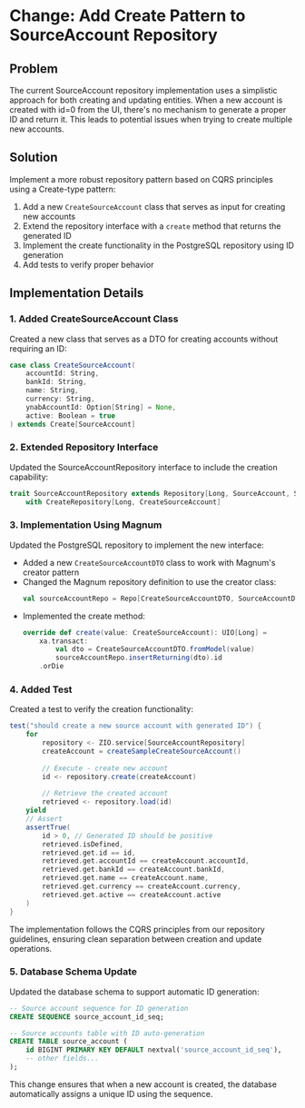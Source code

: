 # Change: Add Create Pattern to SourceAccount Repository

## Problem

The current SourceAccount repository implementation uses a simplistic approach for both creating and updating entities. When a new account is created with id=0 from the UI, there's no mechanism to generate a proper ID and return it. This leads to potential issues when trying to create multiple new accounts.

## Solution

Implement a more robust repository pattern based on CQRS principles using a Create-type pattern:

1. Add a new `CreateSourceAccount` class that serves as input for creating new accounts
2. Extend the repository interface with a `create` method that returns the generated ID
3. Implement the create functionality in the PostgreSQL repository using ID generation
4. Add tests to verify proper behavior

## Implementation Details

### 1. Added CreateSourceAccount Class

Created a new class that serves as a DTO for creating accounts without requiring an ID:

```scala
case class CreateSourceAccount(
    accountId: String,
    bankId: String,
    name: String,
    currency: String,
    ynabAccountId: Option[String] = None,
    active: Boolean = true
) extends Create[SourceAccount]
```

### 2. Extended Repository Interface

Updated the SourceAccountRepository interface to include the creation capability:

```scala
trait SourceAccountRepository extends Repository[Long, SourceAccount, SourceAccountQuery] 
    with CreateRepository[Long, CreateSourceAccount]
```

### 3. Implementation Using Magnum

Updated the PostgreSQL repository to implement the new interface:

- Added a new `CreateSourceAccountDTO` class to work with Magnum's creator pattern
- Changed the Magnum repository definition to use the creator class:
  ```scala
  val sourceAccountRepo = Repo[CreateSourceAccountDTO, SourceAccountDTO, Long]
  ```
- Implemented the create method:
  ```scala
  override def create(value: CreateSourceAccount): UIO[Long] =
      xa.transact:
          val dto = CreateSourceAccountDTO.fromModel(value)
          sourceAccountRepo.insertReturning(dto).id
      .orDie
  ```

### 4. Added Test

Created a test to verify the creation functionality:

```scala
test("should create a new source account with generated ID") {
    for
        repository <- ZIO.service[SourceAccountRepository]
        createAccount = createSampleCreateSourceAccount()
        
        // Execute - create new account
        id <- repository.create(createAccount)
        
        // Retrieve the created account
        retrieved <- repository.load(id)
    yield
    // Assert
    assertTrue(
        id > 0, // Generated ID should be positive
        retrieved.isDefined,
        retrieved.get.id == id,
        retrieved.get.accountId == createAccount.accountId,
        retrieved.get.bankId == createAccount.bankId,
        retrieved.get.name == createAccount.name,
        retrieved.get.currency == createAccount.currency,
        retrieved.get.active == createAccount.active
    )
}
```

The implementation follows the CQRS principles from our repository guidelines, ensuring clean separation between creation and update operations.

### 5. Database Schema Update

Updated the database schema to support automatic ID generation:

```sql
-- Source account sequence for ID generation
CREATE SEQUENCE source_account_id_seq;

-- Source accounts table with ID auto-generation
CREATE TABLE source_account (
    id BIGINT PRIMARY KEY DEFAULT nextval('source_account_id_seq'),
    -- other fields...
);
```

This change ensures that when a new account is created, the database automatically assigns a unique ID using the sequence.
